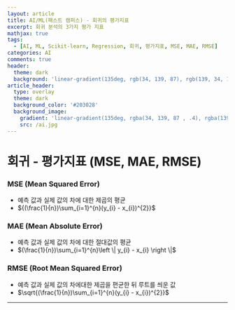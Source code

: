 ```yaml
---
layout: article
title: AI/ML(패스트 캠퍼스) - 회귀의 평가지표
excerpt: 회귀 분석의 3가지 평가 지표
mathjax: true
tags:
  - [AI, ML, Scikit-learn, Regression, 회귀, 평가지표, MSE, MAE, RMSE]
categories: AI
comments: true
header:
  theme: dark
  background: 'linear-gradient(135deg, rgb(34, 139, 87), rgb(139, 34, 139))'
article_header:
  type: overlay
  theme: dark
  background_color: '#203028'
  background_image:
    gradient: 'linear-gradient(135deg, rgba(34, 139, 87 , .4), rgba(139, 34, 139, .4))'
    src: /ai.jpg
---
```


# 회귀 - 평가지표 (MSE, MAE, RMSE)

### MSE (Mean Squared Error)
- 예측 값과 실제 값의 차에 대한 제곱의 평균
- ${(\frac{1}{n})\sum_{i=1}^{n}(y_{i} - x_{i})^{2}}$

### MAE (Mean Absolute Error)
- 예측 값과 실제 값의 차에 대한 절대값의 평균
- $(\frac{1}{n})\sum_{i=1}^{n}\left \| y_{i} - x_{i} \right \|$

### RMSE (Root Mean Squared Error)
- 예측 값과 실제 값의 차에대한 제곱을 편균한 뒤 루트를 씌운 값
- $\sqrt{(\frac{1}{n})\sum_{i=1}^{n}(y_{i} - x_{i})^{2}}$

---
